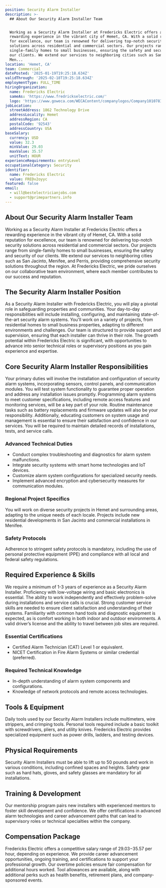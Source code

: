 ```yaml
---
position: Security Alarm Installer
description: >-
  ## About Our Security Alarm Installer Team


  Working as a Security Alarm Installer at Fredericks Electric offers a
  rewarding experience in the vibrant city of Hemet, CA. With a solid reputation
  for excellence, our team is renowned for delivering top-notch security
  solutions across residential and commercial sectors. Our projects range from
  single-family homes to small businesses, ensuring the safety and security of
  our clients. We extend our services to neighboring cities such as San Jacinto,
  Men...
location: 'Hemet, CA'
team: Commercial
datePosted: '2025-01-19T19:25:18.634Z'
validThrough: '2025-02-18T19:25:18.634Z'
employmentType: FULL_TIME
hiringOrganization:
  name: Fredericks Electric
  sameAs: 'https://www.fredrickselectric.com/'
  logo: 'https://www.goweca.com/WECAContent/companylogos/Company101078Image.png'
jobLocation:
  streetAddress: 1862 Technology Drive
  addressLocality: Hemet
  addressRegion: CA
  postalCode: '92543'
  addressCountry: USA
baseSalary:
  currency: USD
  value: 32.3
  minValue: 29.03
  maxValue: 35.57
  unitText: HOUR
experienceRequirements: entryLevel
occupationalCategory: Security
identifier:
  name: Fredericks Electric
  value: FREDv2oyyc
featured: false
email:
  - will@bestelectricianjobs.com
  - support@primepartners.info
---
```




## About Our Security Alarm Installer Team

Working as a Security Alarm Installer at Fredericks Electric offers a rewarding experience in the vibrant city of Hemet, CA. With a solid reputation for excellence, our team is renowned for delivering top-notch security solutions across residential and commercial sectors. Our projects range from single-family homes to small businesses, ensuring the safety and security of our clients. We extend our services to neighboring cities such as San Jacinto, Menifee, and Perris, providing comprehensive security solutions throughout the region. At Fredericks Electric, we pride ourselves on our collaborative team environment, where each member contributes to our success and reputation.

## The Security Alarm Installer Position

As a Security Alarm Installer with Fredericks Electric, you will play a pivotal role in safeguarding properties and communities. Your day-to-day responsibilities will include installing, configuring, and maintaining state-of-the-art security alarm systems. You'll work on a variety of projects, from residential homes to small business properties, adapting to different environments and challenges. Our team is structured to provide support and supervision, ensuring that each installer can thrive in their role. The growth potential within Fredericks Electric is significant, with opportunities to advance into senior technical roles or supervisory positions as you gain experience and expertise.

## Core Security Alarm Installer Responsibilities

Your primary duties will involve the installation and configuration of security alarm systems, incorporating sensors, control panels, and communication modules. You will test system functionality to guarantee proper operation and address any installation issues promptly. Programming alarm systems to meet customer specifications, including remote access features and monitoring services, will be a key part of your role. Routine maintenance tasks such as battery replacements and firmware updates will also be your responsibility. Additionally, educating customers on system usage and management is essential to ensure their satisfaction and confidence in our services. You will be required to maintain detailed records of installations, tests, and service calls.

### Advanced Technical Duties
- Conduct complex troubleshooting and diagnostics for alarm system malfunctions.
- Integrate security systems with smart home technologies and IoT devices.
- Customize alarm system configurations for specialized security needs.
- Implement advanced encryption and cybersecurity measures for communication modules.

### Regional Project Specifics
You will work on diverse security projects in Hemet and surrounding areas, adapting to the unique needs of each locale. Projects include new residential developments in San Jacinto and commercial installations in Menifee.

### Safety Protocols
Adherence to stringent safety protocols is mandatory, including the use of personal protective equipment (PPE) and compliance with all local and federal safety regulations.

## Required Experience & Skills

We require a minimum of 1-3 years of experience as a Security Alarm Installer. Proficiency with low-voltage wiring and basic electronics is essential. The ability to work independently and effectively problem-solve during installations and service calls is crucial. Strong customer service skills are needed to ensure client satisfaction and understanding of their systems. Familiarity with common hand tools and diagnostic equipment is expected, as is comfort working in both indoor and outdoor environments. A valid driver’s license and the ability to travel between job sites are required.

### Essential Certifications
- Certified Alarm Technician (CAT) Level 1 or equivalent.
- NICET Certification in Fire Alarm Systems or similar credential (preferred).

### Required Technical Knowledge
- In-depth understanding of alarm system components and configurations.
- Knowledge of network protocols and remote access technologies.

## Tools & Equipment

Daily tools used by our Security Alarm Installers include multimeters, wire strippers, and crimping tools. Personal tools required include a basic toolkit with screwdrivers, pliers, and utility knives. Fredericks Electric provides specialized equipment such as power drills, ladders, and testing devices.

## Physical Requirements

Security Alarm Installers must be able to lift up to 50 pounds and work in various conditions, including confined spaces and heights. Safety gear such as hard hats, gloves, and safety glasses are mandatory for all installations.

## Training & Development

Our mentorship program pairs new installers with experienced mentors to foster skill development and confidence. We offer certifications in advanced alarm technologies and career advancement paths that can lead to supervisory roles or technical specialties within the company.

## Compensation Package

Fredericks Electric offers a competitive salary range of $29.03-$35.57 per hour, depending on experience. We provide career advancement opportunities, ongoing training, and certifications to support your professional growth. Our overtime policies ensure fair compensation for additional hours worked. Tool allowances are available, along with additional perks such as health benefits, retirement plans, and company-sponsored events.